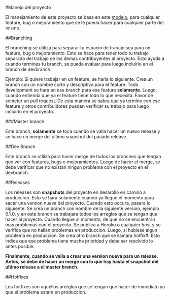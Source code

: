 #Manejo del proyecto

El manejamiento de este proyecto se basa en este [modelo](http://nvie.com/posts/a-successful-git-branching-model/), para cualquier feature, bug o mejoramiento que se le pueda hacer para cualquier parte del mismo.

##Branching

El branching se utiliza para separar tu espacio de trabajo sea para un feature, bug o mejoramiento. Esto se hace para tener todo tu trabajo separado del trabajo de los demas contribuyentes al proyecto. Esto ayuda a cuando termines tu branch, se pueda evaluar para luego incluirlo en el branch de devbranch.

Ejemplo:
Si quiere trabajar en un feature, se haria lo siguiente. Crea un branch con un nombre corto y descriptivo para el feature. Todo development se hara en ese branch para ese feature **solamente**. Luego, cuando entienda que ya el feature tiene todo lo que necesita. Favor de someter un pull request. De esta manera se sabra que ya termino con ese feature y otros contribuidores pueden verificar su trabajo para luego incluirlo en el proyecto.

###Master branch

Este branch, **solamente** se toca cuando se valla hacer un nuevo release y se hace un merge del ultimo snapshot del pasado release.

##Dev Branch

Este branch se utiliza para hacer merge de todos los branches que tengan que ver con features, bugs o mejoramientos. Luego de hacer el merge, se debe verificar que no existan ningun problema con el proyecto en el devbranch.

##Releases

Los releases son **snapshots** del proyecto en desarollo en camino a produccion. Esto se hara solamente cuando ya llegue el momento para sacar una version nueva del proyecto. Cuando esto occura, pasara lo siguiente. Se crea un branch con nombre de la siguiente version, ejemplo 0.1.0, y en este branch se trabajara todos los arreglos que se tengan que hacer al proyecto. Cuando llegue al momento, de que no se encuentran mas problemas con el proyecto. Se publica a Heroku o cualquier host y se verifica que no hallan problemas en produccion. Luego, si hubiese algun problema en produccion. Se crea otro branch que se llamara hotfix#. Esto indica que ese problema tiene mucha prioridad y debe ser resolvido lo antes posible.

**Finalmente, cuando se valla a crear una version nueva para un release. Antes, se debe de hacer un merge con lo que hay hasta el snapshot del ultimo release a el master branch.**

##Hotfixes

Los hotfixes son aquellos arreglos que se tengan que hacer de inmediato ya que el problema estara en produccion.
